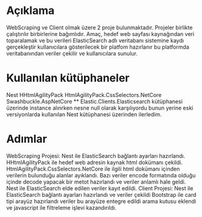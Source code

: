 # Açıklama
WebScraping ve Client olmak üzere 2 proje bulunmaktadır. Projeler birlikte çalıştırılır birbirlerine bağımlıdır. Amaç, hedef web sayfası kaynağından veri toparalamak ve bu verileri ElasticSearch adlı veritabanı sistemine kaydı gerçekleştir kullanıcılara gösterilecek bir platfom hazırlanır bu platformda veritabanından veriler çekilir ve kullanıcılara sunulur.

# Kullanılan kütüphaneler
Nest
HHtmlAgilityPack
HtmlAgilityPack.CssSelectors.NetCore
Swashbuckle.AspNetCore
** Elastic.Clients.Elasticsearch kütüphanesi üzerinde instance alınrken nesne null olarak karşılıyordu bunun yerine eski versiyonlarda kullanılan Nest kütüphanesi üzerinden ilerledim.

# Adımlar
WebScraping Projesi:
Nest ile ElasticSearch bağlantı ayarları hazırlandı.
HHtmlAgilityPack ile hedef web adresin kaynak html dokümanı çekildi.
HtmlAgilityPack.CssSelectors.NetCore ile ilgili html dokümanı içinden verilerin bulunduğu alanlar ayıklandı.
Bazı veriler encode formatında olduğu içinde decode yapacak bir metot hazırlandı ve veriler anlamlı hale geldi.
Nest ile ElasticSearch elde edilen veriler kayıt edildi.
Client Projesi:
Nest ile ElasticSearch bağlantı ayarları hazırlandı ve veriler çekildi
Bootstrap ile card tipi arayüz hazırlandı veriler bu arayüze entegre edildi
arama kutusu eklendi ve javascript ile filtreleme işlevi kazandırıldı.
